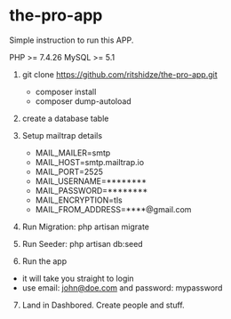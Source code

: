 # the-pro-app

Simple instruction to run this APP.

PHP   >= 7.4.26
MySQL >= 5.1

1. git clone https://github.com/ritshidze/the-pro-app.git

   - composer install
   - composer dump-autoload

2. create a database table 
3. Setup mailtrap details

    - MAIL_MAILER=smtp
    - MAIL_HOST=smtp.mailtrap.io
    - MAIL_PORT=2525
    - MAIL_USERNAME=********
    - MAIL_PASSWORD=********
    - MAIL_ENCRYPTION=tls
    - MAIL_FROM_ADDRESS=****@gmail.com

4. Run Migration: php artisan migrate 
5. Run Seeder: php artisan db:seed
6. Run the app

  - it will take you straight to login
  - use email: john@doe.com and password: mypassword

7. Land in Dashbored. Create people and stuff.  
